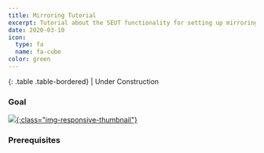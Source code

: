 ```yaml
---
title: Mirroring Tutorial
excerpt: Tutorial about the SEUT functionality for setting up mirroring for blocks.
date: 2020-03-10
icon:
  type: fa
  name: fa-cube
color: green
---
```


<div class="table-responsive">

{: .table .table-bordered}
| Under Construction

</div>

### Goal

[![](/modding-reference/assets/images/tutorials/seut/interaction-highlight_goal.png){:class="img-responsive-thumbnail"}](/modding-reference/assets/images/tutorials/seut/mirroring_goal.png)

### Prerequisites
<br><br/>